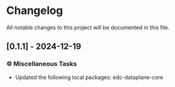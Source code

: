 # Changelog

All notable changes to this project will be documented in this file.

## [0.1.1] - 2024-12-19

### ⚙️ Miscellaneous Tasks

- Updated the following local packages: edc-dataplane-core

<!-- generated by git-cliff -->
